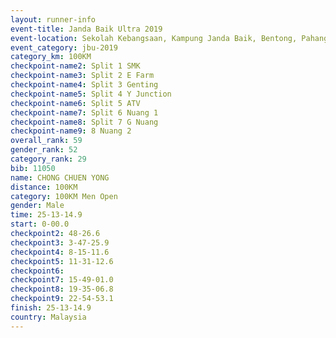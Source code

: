 ```yaml
---
layout: runner-info 
event-title: Janda Baik Ultra 2019
event-location: Sekolah Kebangsaan, Kampung Janda Baik, Bentong, Pahang, Malaysia
event_category: jbu-2019 
category_km: 100KM 
checkpoint-name2: Split 1 SMK 
checkpoint-name3: Split 2 E Farm 
checkpoint-name4: Split 3 Genting 
checkpoint-name5: Split 4 Y Junction 
checkpoint-name6: Split 5 ATV 
checkpoint-name7: Split 6 Nuang 1 
checkpoint-name8: Split 7 G Nuang 
checkpoint-name9: 8 Nuang 2 
overall_rank: 59
gender_rank: 52
category_rank: 29
bib: 11050
name: CHONG CHUEN YONG
distance: 100KM
category: 100KM Men Open
gender: Male
time: 25-13-14.9
start: 0-00.0
checkpoint2: 48-26.6
checkpoint3: 3-47-25.9
checkpoint4: 8-15-11.6
checkpoint5: 11-31-12.6
checkpoint6: 
checkpoint7: 15-49-01.0
checkpoint8: 19-35-06.8
checkpoint9: 22-54-53.1
finish: 25-13-14.9
country: Malaysia
---
```

